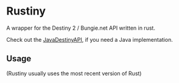 # Rustiny
A wrapper for the Destiny 2 / Bungie.net API written in rust.

Check out the [JavaDestinyAPI](https://github.com/dec4234/JavaDestinyAPI), if you need a Java implementation.

## Usage
(Rustiny usually uses the most recent version of Rust)


